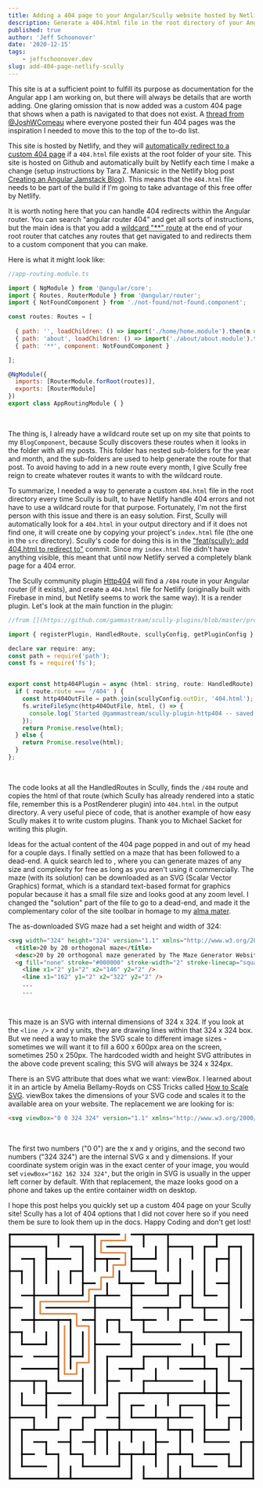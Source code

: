 ```yaml
---
title: Adding a 404 page to your Angular/Scully website hosted by Netlify with the Http404 community plugin
description: Generate a 404.html file in the root directory of your Angular/Scully website during build time, that Netlify will display for all failed paths, without using an Angular wildcard route
published: true
author: 'Jeff Schoonover'
date: '2020-12-15'
tags:
    - jeffschoonover.dev
slug: add-404-page-netlify-scully
---
```


This site is at a sufficient point to fulfill its purpose as documentation for the Angular app I am working on, but there will always be details that are worth adding.  One glaring omission that is now added was a custom 404 page that shows when a path is navigated to that does not exist.  A [thread from @JoshWComeau](https://twitter.com/JoshWComeau/status/1333492730031468545) where everyone posted their fun 404 pages was the inspiration I needed to move this to the top of the to-do list. 

This site is hosted by Netlify, and they will [automatically redirect to a custom 404 page](https://docs.netlify.com/routing/redirects/redirect-options/#custom-404-page-handling) if a `404.html` file exists at the root folder of your site.  This site is hosted on Github and automatically built by Netlify each time I make a change (setup instructions by Tara Z. Manicsic in the Netlify blog post [Creating an Angular Jamstack Blog](https://www.netlify.com/blog/2020/07/14/creating-an-angular-jamstack-blog/)).  This means that the `404.html` file needs to be part of the build if I'm going to take advantage of this free offer by Netlify.

It is worth noting here that you can handle 404 redirects within the Angular router.  You can search "angular router 404" and get all sorts of instructions, but the main idea is that you add a [wildcard "**" route](https://angular.io/guide/router#setting-up-wildcard-routes) at the end of your root router that catches any routes that get navigated to and redirects them to a custom component that you can make.  

Here is what it might look like:

```js
//app-routing.module.ts

import { NgModule } from '@angular/core';
import { Routes, RouterModule } from '@angular/router';
import { NotFoundComponent } from './not-found/not-found.component';

const routes: Routes = [
  
  { path: '', loadChildren: () => import('./home/home.module').then(m => m.HomeModule), },
  { path: 'about', loadChildren: () => import('./about/about.module').then(m => m.AboutModule), },
  { path: '**', component: NotFoundComponent }

];

@NgModule({
  imports: [RouterModule.forRoot(routes)],
  exports: [RouterModule]
})
export class AppRoutingModule { }
```

<br>

The thing is, I already have a wildcard route set up on my site that points to my `BlogComponent`, because Scully discovers these routes when it looks in the folder with all my posts.  This folder has nested sub-folders for the year and month, and the sub-folders are used to help generate the route for that post.  To avoid having to add in a new route every month, I give Scully free reign to create whatever routes it wants to with the wildcard route.

To summarize, I needed a way to generate a custom `404.html` file in the root directory every time Scully is built, to have Netlify handle 404 errors and not have to use a wildcard route for that purpose.  Fortunately, I'm not the first person with this issue and there is an easy solution.  First, Scully will automatically look for a `404.html` in your output directory and if it does not find one, it will create one by copying your project's `index.html` file (the one in the `src` directory).  Scully's code for doing this is in the ["feat(scully): add 404.html to redirect to"](https://github.com/scullyio/scully/commit/7484a57a7d2c718572d62700b0702a01d9a14277) commit.  Since my `index.html` file didn't have anything visible, this meant that until now Netlify served a completely blank page for a 404 error.

The Scully community plugin [Http404](https://github.com/gammastream/scully-plugins/tree/master/projects/scully-plugin-http404) will find a `/404` route in your Angular router (if it exists), and create a `404.html` file for Netlify (originally built with Firebase in mind, but Netlify seems to work the same way).  It is a render plugin.  Let's look at the main function in the plugin:

```js
//from [](https://github.com/gammastream/scully-plugins/blob/master/projects/scully-plugin-http404/src/lib/index.ts)

import { registerPlugin, HandledRoute, scullyConfig, getPluginConfig } from '@scullyio/scully';

declare var require: any;
const path = require('path');
const fs = require('fs');


export const http404Plugin = async (html: string, route: HandledRoute) => {
  if ( route.route === '/404' ) {
    const http404OutFile = path.join(scullyConfig.outDir, '404.html');
    fs.writeFileSync(http404OutFile, html, () => {
      console.log(`Started @gammastream/scully-plugin-http404 -- saved 404.html`);
    });
    return Promise.resolve(html);
  } else {
    return Promise.resolve(html);
  }
};
```

<br>

The code looks at all the HandledRoutes in Scully, finds the `/404` route and copies the html of that route (which Scully has already rendered into a static file, remember this is a PostRenderer plugin) into `404.html` in the output directory.  A very useful piece of code, that is another example of how easy Scully makes it to write custom plugins.  Thank you to Michael Sacket for writing this plugin.

Ideas for the actual content of the 404 page popped in and out of my head for a couple days.  I finally settled on a maze that has been followed to a dead-end.  A quick search led to [](http://www.mazegenerator.net/), where you can generate mazes of any size and complexity for free as long as you aren't using it commercially.  The maze (with its solution) can be downloaded as an SVG (Scalar Vector Graphics) format, which is a standard text-based format for graphics popular because it has a small file size and looks good at any zoom level.  I changed the "solution" part of the file to go to a dead-end, and made it the complementary color of the site toolbar in homage to my [alma mater](https://bensonhs.net/).

The as-downloaded SVG maze had a set height and width of 324:

```html
<svg width="324" height="324" version="1.1" xmlns="http://www.w3.org/2000/svg">
  <title>20 by 20 orthogonal maze</title>
  <desc>20 by 20 orthogonal maze generated by The Maze Generator Website (http://www.mazegenerator.net/).</desc>
  <g fill="none" stroke="#000000" stroke-width="2" stroke-linecap="square">
    <line x1="2" y1="2" x2="146" y2="2" />
    <line x1="162" y1="2" x2="322" y2="2" />
    ...
    ...
```

<br>

This maze is an SVG with internal dimensions of 324 x 324.  If you look at the `<line />` x and y units, they are drawing lines within that 324 x 324 box.  But we need a way to make the SVG scale to different image sizes - sometimes we will want it to fill a 600 x 600px area on the screen, sometimes 250 x 250px.  The hardcoded width and height SVG attributes in the above code prevent scaling; this SVG will always be 324 x 324px.

There is an SVG attribute that does what we want: viewBox.  I learned about it in an article by Amelia Bellamy-Royds on CSS Tricks called [How to Scale SVG](https://css-tricks.com/scale-svg/).  viewBox takes the dimensions of your SVG code and scales it to the available area on your website.  The replacement we are looking for is:

```html
<svg viewBox="0 0 324 324" version="1.1" xmlns="http://www.w3.org/2000/svg">
```

<br>

The first two numbers ("0 0") are the x and y origins, and the second two numbers ("324 324") are the internal SVG x and y dimensions.  If your coordinate system origin was in the exact center of your image, you would set `viewBox="162 162 324 324"`, but the origin in SVG is usually in the upper left corner by default.  With that replacement, the maze looks good on a phone and takes up the entire container width on desktop.

I hope this post helps you quickly set up a custom 404 page on your Scully site!  Scully has a lot of 404 options that I did not cover here so if you need them be sure to look them up in the docs.  Happy Coding and don't get lost!

<svg viewBox="0 0 324 324" version="1.1" xmlns="http://www.w3.org/2000/svg">
        <title>20 by 20 orthogonal maze</title>
        <desc>20 by 20 orthogonal maze generated by The Maze Generator Website (http://www.mazegenerator.net/).</desc>
        <g fill="none" stroke="#000000" stroke-width="2" stroke-linecap="square">
          <line x1="2" y1="2" x2="146" y2="2" />
          <line x1="162" y1="2" x2="322" y2="2" />
          <line x1="2" y1="18" x2="50" y2="18" />
          <line x1="82" y1="18" x2="98" y2="18" />
          <line x1="130" y1="18" x2="162" y2="18" />
          <line x1="210" y1="18" x2="242" y2="18" />
          <line x1="258" y1="18" x2="274" y2="18" />
          <line x1="290" y1="18" x2="306" y2="18" />
          <line x1="18" y1="34" x2="34" y2="34" />
          <line x1="50" y1="34" x2="82" y2="34" />
          <line x1="114" y1="34" x2="146" y2="34" />
          <line x1="162" y1="34" x2="194" y2="34" />
          <line x1="274" y1="34" x2="290" y2="34" />
          <line x1="2" y1="50" x2="18" y2="50" />
          <line x1="82" y1="50" x2="98" y2="50" />
          <line x1="162" y1="50" x2="194" y2="50" />
          <line x1="98" y1="66" x2="114" y2="66" />
          <line x1="146" y1="66" x2="178" y2="66" />
          <line x1="194" y1="66" x2="226" y2="66" />
          <line x1="274" y1="66" x2="290" y2="66" />
          <line x1="18" y1="82" x2="98" y2="82" />
          <line x1="114" y1="82" x2="146" y2="82" />
          <line x1="162" y1="82" x2="210" y2="82" />
          <line x1="226" y1="82" x2="242" y2="82" />
          <line x1="258" y1="82" x2="274" y2="82" />
          <line x1="2" y1="98" x2="18" y2="98" />
          <line x1="50" y1="98" x2="162" y2="98" />
          <line x1="178" y1="98" x2="226" y2="98" />
          <line x1="242" y1="98" x2="290" y2="98" />
          <line x1="18" y1="114" x2="82" y2="114" />
          <line x1="98" y1="114" x2="114" y2="114" />
          <line x1="130" y1="114" x2="146" y2="114" />
          <line x1="162" y1="114" x2="194" y2="114" />
          <line x1="226" y1="114" x2="242" y2="114" />
          <line x1="258" y1="114" x2="274" y2="114" />
          <line x1="306" y1="114" x2="322" y2="114" />
          <line x1="2" y1="130" x2="18" y2="130" />
          <line x1="146" y1="130" x2="162" y2="130" />
          <line x1="178" y1="130" x2="306" y2="130" />
          <line x1="18" y1="146" x2="50" y2="146" />
          <line x1="114" y1="146" x2="146" y2="146" />
          <line x1="162" y1="146" x2="226" y2="146" />
          <line x1="274" y1="146" x2="290" y2="146" />
          <line x1="2" y1="162" x2="18" y2="162" />
          <line x1="34" y1="162" x2="66" y2="162" />
          <line x1="82" y1="162" x2="98" y2="162" />
          <line x1="130" y1="162" x2="162" y2="162" />
          <line x1="178" y1="162" x2="258" y2="162" />
          <line x1="274" y1="162" x2="306" y2="162" />
          <line x1="18" y1="178" x2="66" y2="178" />
          <line x1="146" y1="178" x2="178" y2="178" />
          <line x1="226" y1="178" x2="274" y2="178" />
          <line x1="306" y1="178" x2="322" y2="178" />
          <line x1="2" y1="194" x2="50" y2="194" />
          <line x1="66" y1="194" x2="98" y2="194" />
          <line x1="130" y1="194" x2="146" y2="194" />
          <line x1="178" y1="194" x2="242" y2="194" />
          <line x1="290" y1="194" x2="306" y2="194" />
          <line x1="50" y1="210" x2="82" y2="210" />
          <line x1="146" y1="210" x2="290" y2="210" />
          <line x1="18" y1="226" x2="50" y2="226" />
          <line x1="66" y1="226" x2="130" y2="226" />
          <line x1="162" y1="226" x2="178" y2="226" />
          <line x1="226" y1="226" x2="258" y2="226" />
          <line x1="274" y1="226" x2="290" y2="226" />
          <line x1="2" y1="242" x2="34" y2="242" />
          <line x1="66" y1="242" x2="82" y2="242" />
          <line x1="98" y1="242" x2="114" y2="242" />
          <line x1="130" y1="242" x2="146" y2="242" />
          <line x1="162" y1="242" x2="242" y2="242" />
          <line x1="290" y1="242" x2="306" y2="242" />
          <line x1="18" y1="258" x2="66" y2="258" />
          <line x1="82" y1="258" x2="98" y2="258" />
          <line x1="114" y1="258" x2="194" y2="258" />
          <line x1="210" y1="258" x2="242" y2="258" />
          <line x1="258" y1="258" x2="290" y2="258" />
          <line x1="34" y1="274" x2="50" y2="274" />
          <line x1="66" y1="274" x2="82" y2="274" />
          <line x1="98" y1="274" x2="114" y2="274" />
          <line x1="194" y1="274" x2="210" y2="274" />
          <line x1="258" y1="274" x2="290" y2="274" />
          <line x1="306" y1="274" x2="322" y2="274" />
          <line x1="18" y1="290" x2="34" y2="290" />
          <line x1="50" y1="290" x2="66" y2="290" />
          <line x1="82" y1="290" x2="98" y2="290" />
          <line x1="146" y1="290" x2="194" y2="290" />
          <line x1="210" y1="290" x2="242" y2="290" />
          <line x1="258" y1="290" x2="290" y2="290" />
          <line x1="18" y1="306" x2="50" y2="306" />
          <line x1="98" y1="306" x2="146" y2="306" />
          <line x1="242" y1="306" x2="274" y2="306" />
          <line x1="290" y1="306" x2="306" y2="306" />
          <line x1="2" y1="322" x2="162" y2="322" />
          <line x1="178" y1="322" x2="322" y2="322" />
          <line x1="2" y1="2" x2="2" y2="322" />
          <line x1="18" y1="50" x2="18" y2="66" />
          <line x1="18" y1="130" x2="18" y2="146" />
          <line x1="18" y1="210" x2="18" y2="226" />
          <line x1="18" y1="258" x2="18" y2="306" />
          <line x1="34" y1="34" x2="34" y2="130" />
          <line x1="34" y1="194" x2="34" y2="210" />
          <line x1="34" y1="242" x2="34" y2="258" />
          <line x1="50" y1="18" x2="50" y2="66" />
          <line x1="50" y1="130" x2="50" y2="146" />
          <line x1="50" y1="194" x2="50" y2="242" />
          <line x1="50" y1="274" x2="50" y2="290" />
          <line x1="66" y1="2" x2="66" y2="18" />
          <line x1="66" y1="50" x2="66" y2="82" />
          <line x1="66" y1="114" x2="66" y2="194" />
          <line x1="66" y1="242" x2="66" y2="258" />
          <line x1="66" y1="290" x2="66" y2="322" />
          <line x1="82" y1="50" x2="82" y2="66" />
          <line x1="82" y1="114" x2="82" y2="178" />
          <line x1="82" y1="258" x2="82" y2="290" />
          <line x1="82" y1="306" x2="82" y2="322" />
          <line x1="98" y1="18" x2="98" y2="82" />
          <line x1="98" y1="130" x2="98" y2="162" />
          <line x1="98" y1="178" x2="98" y2="226" />
          <line x1="98" y1="242" x2="98" y2="258" />
          <line x1="98" y1="290" x2="98" y2="306" />
          <line x1="114" y1="2" x2="114" y2="50" />
          <line x1="114" y1="82" x2="114" y2="210" />
          <line x1="114" y1="226" x2="114" y2="242" />
          <line x1="114" y1="258" x2="114" y2="290" />
          <line x1="130" y1="34" x2="130" y2="50" />
          <line x1="130" y1="66" x2="130" y2="82" />
          <line x1="130" y1="114" x2="130" y2="130" />
          <line x1="130" y1="162" x2="130" y2="226" />
          <line x1="130" y1="258" x2="130" y2="290" />
          <line x1="146" y1="50" x2="146" y2="66" />
          <line x1="146" y1="114" x2="146" y2="130" />
          <line x1="146" y1="210" x2="146" y2="258" />
          <line x1="146" y1="274" x2="146" y2="306" />
          <line x1="162" y1="18" x2="162" y2="50" />
          <line x1="162" y1="66" x2="162" y2="114" />
          <line x1="162" y1="130" x2="162" y2="162" />
          <line x1="162" y1="178" x2="162" y2="194" />
          <line x1="162" y1="226" x2="162" y2="242" />
          <line x1="162" y1="258" x2="162" y2="274" />
          <line x1="162" y1="290" x2="162" y2="322" />
          <line x1="178" y1="2" x2="178" y2="18" />
          <line x1="178" y1="114" x2="178" y2="130" />
          <line x1="178" y1="162" x2="178" y2="178" />
          <line x1="178" y1="194" x2="178" y2="210" />
          <line x1="178" y1="274" x2="178" y2="290" />
          <line x1="178" y1="306" x2="178" y2="322" />
          <line x1="194" y1="18" x2="194" y2="34" />
          <line x1="194" y1="50" x2="194" y2="66" />
          <line x1="194" y1="178" x2="194" y2="194" />
          <line x1="194" y1="226" x2="194" y2="242" />
          <line x1="194" y1="258" x2="194" y2="306" />
          <line x1="210" y1="2" x2="210" y2="50" />
          <line x1="210" y1="66" x2="210" y2="82" />
          <line x1="210" y1="98" x2="210" y2="114" />
          <line x1="210" y1="162" x2="210" y2="178" />
          <line x1="210" y1="210" x2="210" y2="226" />
          <line x1="210" y1="242" x2="210" y2="258" />
          <line x1="210" y1="290" x2="210" y2="322" />
          <line x1="226" y1="34" x2="226" y2="66" />
          <line x1="226" y1="82" x2="226" y2="98" />
          <line x1="226" y1="114" x2="226" y2="130" />
          <line x1="226" y1="226" x2="226" y2="242" />
          <line x1="226" y1="258" x2="226" y2="290" />
          <line x1="226" y1="306" x2="226" y2="322" />
          <line x1="242" y1="18" x2="242" y2="34" />
          <line x1="242" y1="50" x2="242" y2="98" />
          <line x1="242" y1="146" x2="242" y2="162" />
          <line x1="242" y1="258" x2="242" y2="274" />
          <line x1="242" y1="290" x2="242" y2="306" />
          <line x1="258" y1="18" x2="258" y2="82" />
          <line x1="258" y1="98" x2="258" y2="114" />
          <line x1="258" y1="130" x2="258" y2="146" />
          <line x1="258" y1="162" x2="258" y2="178" />
          <line x1="258" y1="194" x2="258" y2="210" />
          <line x1="258" y1="226" x2="258" y2="274" />
          <line x1="274" y1="2" x2="274" y2="18" />
          <line x1="274" y1="34" x2="274" y2="50" />
          <line x1="274" y1="146" x2="274" y2="162" />
          <line x1="274" y1="178" x2="274" y2="242" />
          <line x1="290" y1="18" x2="290" y2="130" />
          <line x1="290" y1="162" x2="290" y2="194" />
          <line x1="290" y1="242" x2="290" y2="258" />
          <line x1="290" y1="290" x2="290" y2="306" />
          <line x1="306" y1="18" x2="306" y2="98" />
          <line x1="306" y1="130" x2="306" y2="162" />
          <line x1="306" y1="194" x2="306" y2="258" />
          <line x1="306" y1="274" x2="306" y2="306" />
          <line x1="322" y1="2" x2="322" y2="322" />
        </g>
        <polyline fill="none" stroke="#e18741" stroke-width="2" stroke-linecap="square" stroke-linejoin="round" points="154,2 154,10 122,10 122,26 154,26 154,42 138,42 138,58 122,58 122,74 106,74 106,90 42,90 42,106 90,106 90,122 106,122 106,170 90,170 90,185 74,185 74,122" />
      </svg>
